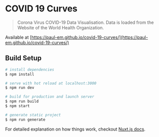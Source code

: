 # COVID 19 Curves

> Corona Virus COVID-19 Data Visualisation. Data is loaded from the Website of the World Health Organization.

Available at [https://paul-em.github.io/covid-19-curves/](https://paul-em.github.io/covid-19-curves/)

## Build Setup

``` bash
# install dependencies
$ npm install

# serve with hot reload at localhost:3000
$ npm run dev

# build for production and launch server
$ npm run build
$ npm start

# generate static project
$ npm run generate
```

For detailed explanation on how things work, checkout [Nuxt.js docs](https://nuxtjs.org).
